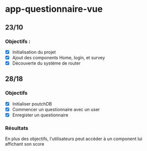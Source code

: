 # app-questionnaire-vue

## 23/10
### Objectifs : 
- [x] Initialisation du projet 
- [x] Ajout des components Home, login, et survey
- [x] Découverte du système de router

## 28/18
### Objectifs
  - [x] Initialiser poutchDB
  - [x] Commencer un questionnaire avec un user
  - [x] Enregister un questionnaire
### Résultats
En plus des objectifs, l'utilisateurs peut accéder à un component lui affichant son score